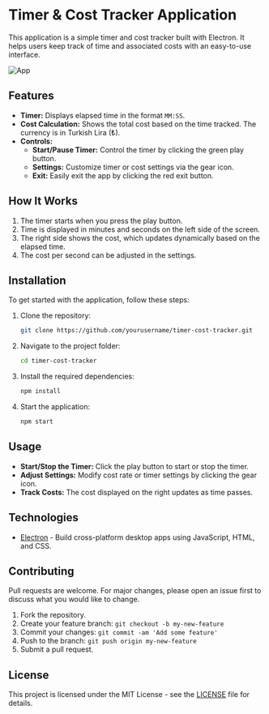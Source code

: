 # Timer & Cost Tracker Application

This application is a simple timer and cost tracker built with Electron. It helps users keep track of time and associated costs with an easy-to-use interface.

![App](https://github.com/user-attachments/assets/46824718-4344-4131-8978-bf0d01b38df5)

## Features

- **Timer:** Displays elapsed time in the format `MM:SS`.
- **Cost Calculation:** Shows the total cost based on the time tracked. The currency is in Turkish Lira (₺).
- **Controls:**
  - **Start/Pause Timer:** Control the timer by clicking the green play button.
  - **Settings:** Customize timer or cost settings via the gear icon.
  - **Exit:** Easily exit the app by clicking the red exit button.

## How It Works

1. The timer starts when you press the play button.
2. Time is displayed in minutes and seconds on the left side of the screen.
3. The right side shows the cost, which updates dynamically based on the elapsed time.
4. The cost per second can be adjusted in the settings.

## Installation

To get started with the application, follow these steps:

1. Clone the repository:

    ```bash
    git clone https://github.com/yourusername/timer-cost-tracker.git
    ```

2. Navigate to the project folder:

    ```bash
    cd timer-cost-tracker
    ```

3. Install the required dependencies:

    ```bash
    npm install
    ```

4. Start the application:

    ```bash
    npm start
    ```

## Usage

- **Start/Stop the Timer:** Click the play button to start or stop the timer.
- **Adjust Settings:** Modify cost rate or timer settings by clicking the gear icon.
- **Track Costs:** The cost displayed on the right updates as time passes.

## Technologies

- [Electron](https://www.electronjs.org/) - Build cross-platform desktop apps using JavaScript, HTML, and CSS.

## Contributing

Pull requests are welcome. For major changes, please open an issue first to discuss what you would like to change.

1. Fork the repository.
2. Create your feature branch: `git checkout -b my-new-feature`
3. Commit your changes: `git commit -am 'Add some feature'`
4. Push to the branch: `git push origin my-new-feature`
5. Submit a pull request.

## License

This project is licensed under the MIT License - see the [LICENSE](LICENSE) file for details.
